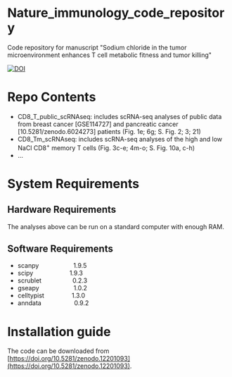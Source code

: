 # Nature_immunology_code_repository
Code repository for manuscript "Sodium chloride in the tumor microenvironment enhances T cell metabolic fitness and tumor killing"

[![DOI](https://zenodo.org/badge/635774562.svg)](https://zenodo.org/doi/10.5281/zenodo.12201092)

# Repo Contents
- CD8_T_public_scRNAseq: includes scRNA-seq analyses of public data from breast cancer [GSE114727] and pancreatic cancer [10.5281/zenodo.6024273] patients (Fig. 1e; 6g; S. Fig. 2; 3; 21)
- CD8_Tm_scRNAseq: includes scRNA-seq analyses of the high and low NaCl CD8$^+$ memory T cells (Fig. 3c-e; 4m-o; S. Fig. 10a, c-h)
- ...
# System Requirements

## Hardware Requirements
The analyses above can be run on a standard computer with enough RAM.
## Software Requirements
- scanpy                    1.9.5
- scipy                     1.9.3
- scrublet                  0.2.3
- gseapy                    1.0.2
- celltypist                1.3.0
- anndata                   0.9.2

# Installation guide
The code can be downloaded from [https://doi.org/10.5281/zenodo.12201093](https://doi.org/10.5281/zenodo.12201093).
